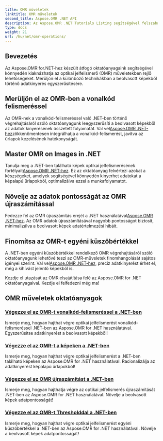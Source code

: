 ```yaml
---
title: OMR műveletek
linktitle: OMR műveletek
second_title: Aspose.OMR .NET API
description: Az Aspose.OMR .NET Tutorials Listing segítségével felszabadíthatja az OMR-műveletek erejét. Fedezze fel a vonalkód felismerést, a képfeldolgozást, az újraszámítást és a küszöbbeállításokat!
type: docs
weight: 21
url: /hu/net/omr-operations/
---
```

## Bevezetés

Az Aspose.OMR for.NET-hez készült átfogó oktatóanyagaink segítségével könnyedén kiaknázhatja az optikai jelfelismerő (OMR) műveletekben rejlő lehetőségeket. Merüljön el a különböző technikákban a beolvasott képekből történő adatkinyerés egyszerűsítésére.

## Merüljön el az OMR-ben a vonalkód felismeréssel
 Az OMR-nek a vonalkód-felismeréssel való .NET-ben történő végrehajtásáról szóló oktatóanyagunk leegyszerűsíti a beolvasott képekből az adatok kinyerésének összetett folyamatát. Val vel[Aspose.OMR .NET-hez](./perform-omr-barcode-recognition/)zökkenőmentesen integrálhatja a vonalkód-felismerést, javítva az űrlapok kezelésének hatékonyságát.

## Master OMR on Images in .NET
 Tanulja meg a .NET-ben található képek optikai jelfelismerésének fortélyait[Aspose.OMR .NET-hez](./perform-omr-on-images/). Ez az oktatóanyag felvértezi azokat a készségeket, amelyek segítségével könnyedén kinyerhet adatokat a képalapú űrlapokból, optimalizálva ezzel a munkafolyamatot.

## Növelje az adatok pontosságát az OMR újraszámítással
 Fedezze fel az OMR újraszámítás erejét a .NET használatával[Aspose.OMR .NET-hez](./perform-omr-recalculation/). Az OMR adatok újraszámításával nagyobb pontosságot biztosít, minimalizálva a beolvasott képek adatértelmezési hibáit.

## Finomítsa az OMR-t egyéni küszöbértékkel
 A .NET-ben egyéni küszöbértékkel rendelkező OMR végrehajtásáról szóló oktatóanyagunk lehetővé teszi az OMR-műveletek finomhangolását sajátos igényei szerint. Val vel[Aspose.OMR .NET-hez](./perform-omr-with-threshold/), precíz adatkinyerést érhet el, még a kihívást jelentő képekből is.

Kezdje el utazását az OMR elsajátítása felé az Aspose.OMR for .NET oktatóanyagaival. Kezdje el felfedezni még ma!

## OMR műveletek oktatóanyagok
### [Végezze el az OMR-t vonalkód-felismeréssel a .NET-ben](./perform-omr-barcode-recognition/)
Ismerje meg, hogyan hajthat végre optikai jelfelismerést vonalkód-felismeréssel .NET-ben az Aspose.OMR for .NET használatával. Egyszerűsítse adatkinyerést a beolvasott képekből!
### [Végezze el az OMR-t a képeken a .NET-ben](./perform-omr-on-images/)
Ismerje meg, hogyan hajthat végre optikai jelfelismerést a .NET-ben található képeken az Aspose.OMR for .NET használatával. Racionalizálja az adatkinyerést képalapú űrlapokból!
### [Végezze el az OMR újraszámítást a .NET-ben](./perform-omr-recalculation/)
Ismerje meg, hogyan hajthatja végre az optikai jelfelismerés újraszámítását .NET-ben az Aspose.OMR for .NET használatával. Növelje a beolvasott képek adatpontosságát!
### [Végezze el az OMR-t Thresholddal a .NET-ben](./perform-omr-with-threshold/)
Ismerje meg, hogyan hajthat végre optikai jelfelismerést egyéni küszöbértékkel a .NET-ben az Aspose.OMR for .NET használatával. Növelje a beolvasott képek adatpontosságát!